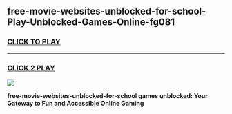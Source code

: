 
## free-movie-websites-unblocked-for-school-Play-Unblocked-Games-Online-fg081
<h3>
<a href="https://premium76.site?title=free-movie-websites-unblocked-for-school&ref=25A">CLICK TO PLAY</a></h3>
<hr>

<h3>
<a href="https://premium76.site?title=free-movie-websites-unblocked-for-school&ref=25A">CLICK 2 PLAY</a>
  
</h3>

<a href="https://premium76.site?title=free-movie-websites-unblocked-for-school&ref=25A"><img src="https://clearcache.store/games.png"></a>


**free-movie-websites-unblocked-for-school games unblocked: Your Gateway to Fun and Accessible Online Gaming**
